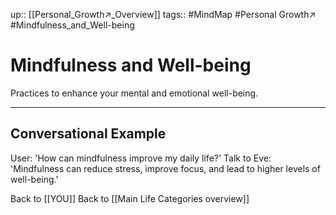 up:: [[Personal_Growth↗️_Overview]]
tags:: #MindMap #Personal Growth↗️ #Mindfulness_and_Well-being

# Mindfulness and Well-being

Practices to enhance your mental and emotional well-being.

---
## Conversational Example
User: 'How can mindfulness improve my daily life?'
Talk to Eve: 'Mindfulness can reduce stress, improve focus, and lead to higher levels of well-being.'

Back to [[YOU]]
Back to [[Main Life Categories overview]]

